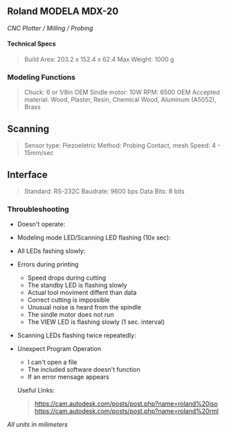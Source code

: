## Roland MODELA MDX-20

*CNC Plotter / Milling / Probing*

#### **Technical Specs**

> Build Area: 203.2 x 152.4 x 62.4 
> Max Weight: 1000 g

### Modeling Functions

> Chuck:  6 or 1/8in OEM
> Sindle motor: 10W
> RPM: 6500
> OEM Accepted material: Wood, Plaster, Resin, Chemical Wood, Aluminum (A5052), Brass

## Scanning

> Sensor type: Piezoeletric
> Method: Probing Contact, mesh
> Speed: 4 - 15mm/sec

## Interface

> Standard: RS-232C
> Baudrate: 9600 bps
> Data Bits: 8 bits

### Throubleshooting

- Doesn't operate:

- Modeling mode LED/Scanning LED flashing (10x sec):

- All LEDs fashing slowly:

- Errors during printing
  
  - Speed drops during cutting
  - The standby LED is flashing slowly
  - Actual tool moviment diffent than data
  - Correct cutting is impossible
  - Unusual noise is heard from the spindle
  - The sindle motor does not run
  - The VIEW LED is flashing slowly (1 sec. interval)

- Scanning LEDs flashing twice repeatedly:

- Unexpect Program Operation
  
  - I can't open a file
  - The included software doesn't function
  - If an error mensage appears
  
  Useful Links:
  
  > https://cam.autodesk.com/posts/post.php?name=roland%20iso
  > https://cam.autodesk.com/posts/post.php?name=roland%20rml

_All units in milimeters_
